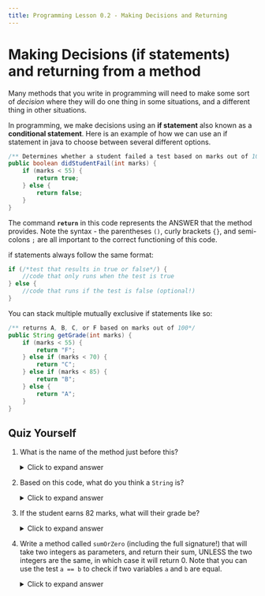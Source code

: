 ```yaml
---
title: Programming Lesson 0.2 - Making Decisions and Returning
---
```


# Making Decisions (if statements) and returning from a method

Many methods that you write in programming will need to make some sort of *decision* where they will do one thing in some situations, and a different thing in other situations.

In programming, we make decisions using an **if statement** also known as a **conditional statement**. Here is an example of how we can use an if statement in java to choose between several different options.

```java
/** Determines whether a student failed a test based on marks out of 100 */
public boolean didStudentFail(int marks) {
    if (marks < 55) {
        return true;
    } else {
        return false;
    }
}
```

The command **`return`** in this code represents the ANSWER that the method provides. Note the syntax - the parentheses `()`, curly brackets `{}`, and semi-colons `;` are all important to the correct functioning of this code.

if statements always follow the same format:

```java
if (/*test that results in true or false*/) {
    //code that only runs when the test is true
} else {
    //code that runs if the test is false (optional!)
}
```

You can stack multiple mutually exclusive if statements like so:

```java
/** returns A, B, C, or F based on marks out of 100*/
public String getGrade(int marks) {
    if (marks < 55) {
        return "F";
    } else if (marks < 70) {
        return "C";
    } else if (marks < 85) {
        return "B";
    } else {
        return "A";
    }
}

```

## Quiz Yourself

1.  What is the name of the method just before this?

    <details markdown="1"><summary>Click to expand answer</summary>
    `getGrade`
    </details>

2.  Based on this code, what do you think a `String` is?

    <details markdown="1"><summary>Click to expand answer</summary>
    It is a word or letter, surrounded by quotation marks
    </details>

3.  If the student earns 82 marks, what will their grade be?

    <details markdown="1"><summary>Click to expand answer</summary>
    "B"
    </details>

4. Write a method called `sumOrZero` (including the full signature!) that will take two integers as parameters, and return their sum, UNLESS the two integers are the same, in which case it will return 0. Note that you can use the test `a == b` to check if two variables `a` and `b` are equal.

    <details markdown="1"><summary>Click to expand answer</summary>
    ```java
    public int sumOrZero(int a, int b) {
        if (a == b) {
            return 0;
        }else {
            return a + b;
        }
    }
    ```
    </details>